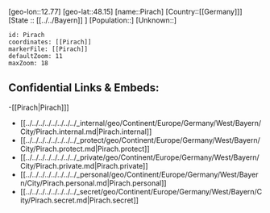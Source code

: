 ﻿---
location: [48.15,12.77]
mapzoom: [7,12] 
mapmarker: city 
type: City
tags:
- geo/City


SpocWebEntityId: 33381
isDeleted: false
confidential: public

---
[geo-lon::12.77]
[geo-lat::48.15]
[name::Pirach]
[Country::[[Germany]]]
[State :: [[../../Bayern]] ]
[Population::]
[Unknown::]


```leaflet
id: Pirach
coordinates: [[Pirach]]
markerFile: [[Pirach]]
defaultZoom: 11 
maxZoom: 18
```


## Confidential Links & Embeds: 
-[[Pirach|Pirach]]] 
- [[../../../../../../../../_internal/geo/Continent/Europe/Germany/West/Bayern/City/Pirach.internal.md|Pirach.internal]] 
- [[../../../../../../../../_protect/geo/Continent/Europe/Germany/West/Bayern/City/Pirach.protect.md|Pirach.protect]] 
- [[../../../../../../../../_private/geo/Continent/Europe/Germany/West/Bayern/City/Pirach.private.md|Pirach.private]] 
- [[../../../../../../../../_personal/geo/Continent/Europe/Germany/West/Bayern/City/Pirach.personal.md|Pirach.personal]] 
- [[../../../../../../../../_secret/geo/Continent/Europe/Germany/West/Bayern/City/Pirach.secret.md|Pirach.secret]] 
